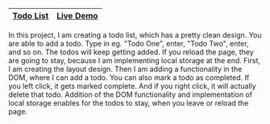 ﻿| [Todo List](https://github.com/lana-20/50Projects50Days/tree/main/TodoList) | [Live Demo](https://lana-20.github.io/todo-list/) |
|----|----|

In this project, I am creating a todo list, which has a pretty clean design.
You are able to add a todo. Type in eg. "Todo One", enter, "Todo Two", enter, and so on.
The todos will keep getting added. If you reload the page, they are going to stay, 
because I am implementing local storage at the end. 
First, I am creating the layout design. 
Then I am adding a functionality in the DOM, where I can add a todo.
You can also mark a todo as completed. If you left click, it gets marked complete.
And if you right click, it will actually delete that todo.
Addition of the DOM functionality and implementation of local storage 
enables for the todos to stay, when you leave or reload the page.
